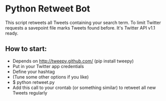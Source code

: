 Python Retweet Bot
==================

This script retweets all Tweets containing your search term. To limit Twitter requests a savepoint file marks Tweets found before. It's Twitter API v1.1 ready.

How to start:
-------------
* Depends on http://tweepy.github.com/ (pip install tweepy)
* Put in your Twitter app credentials
* Define your hashtag
* (Tune some other options if you like)
* $ python retweet.py
* Add this call to your crontab (or something similar) to retweet all new Tweets regularly

